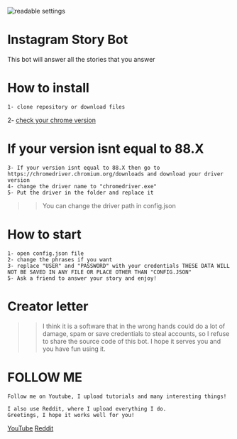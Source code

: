 ![readable settings](https://i.ibb.co/09ckR4S/Insta-Story-Bot.png)


# Instagram Story Bot
This bot will answer all the stories that you answer

# How to install
```
1- clone repository or download files
```
2- [check your chrome version](https://prnt.sc/ybtskp)

# If your version isnt equal to 88.X
```
3- If your version isnt equal to 88.X then go to https://chromedriver.chromium.org/downloads and download your driver version
4- change the driver name to "chromedriver.exe"
5- Put the driver in the folder and replace it
```

>>You can change the driver path in config.json


# How to start
```
1- open config.json file
2- change the phrases if you want
3- replace "USER" and "PASSWORD" with your credentials THESE DATA WILL NOT BE SAVED IN ANY FILE OR PLACE OTHER THAN "CONFIG.JSON"
5- Ask a friend to answer your story and enjoy!
```
# Creator letter

>>I think it is a software that in the wrong hands could do a lot of damage, spam or save credentials to steal accounts, so I refuse to share the source code of this bot. I hope it serves you and you have fun using it.

# FOLLOW ME

```
Follow me on Youtube, I upload tutorials and many interesting things!

I also use Reddit, where I upload everything I do.
Greetings, I hope it works well for you!

```
[YouTube](https://www.youtube.com/user/leocub58)
[Reddit](https://www.reddit.com/user/leocub58)
